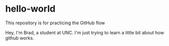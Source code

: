 # hello-world
This repository is for practicing the GitHub flow

Hey, I'm Brad, a student at UNC. I'm just trying to learn a little bit about how github works. 
